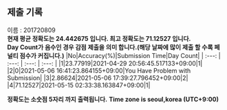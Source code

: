 


  
## 제출 기록  
이름 : 201720809  
**현재 평균 정확도는 24.442675 입니다. 최고 정확도는 71.12527 입니다.**  
**Day Count가 음수인 경우 감점 제출을 의미 합니다.(해당 날짜에 많이 제출 할 수록 페널티 점수가 커집니다.)**
|No|Accuracy(%)|Submission Time|Day Count|
| :---: | :---: | :---: | :---: |
|1|23.77919|2021-04-29 20:56:45.517133+09:00|1|
|2|0|2021-05-06 16:41:23.864155+09:00|You Have Problem with Submission|
|3|2.86624|2021-05-06 17:39:27.796452+09:00|2|
|4|71.12527|2021-05-15 02:33:38.163847+09:00|1|


**정확도는 소숫점 5자리 까지 출력됩니다.**
**Time zone is seoul,korea (UTC+9:00)**
